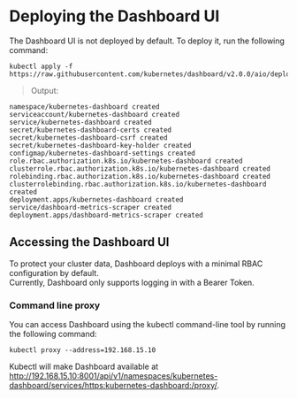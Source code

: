# Deploying the Dashboard UI

The Dashboard UI is not deployed by default. To deploy it, run the following command:

    kubectl apply -f https://raw.githubusercontent.com/kubernetes/dashboard/v2.0.0/aio/deploy/recommended.yaml
    
> Output:

    namespace/kubernetes-dashboard created
    serviceaccount/kubernetes-dashboard created
    service/kubernetes-dashboard created
    secret/kubernetes-dashboard-certs created
    secret/kubernetes-dashboard-csrf created
    secret/kubernetes-dashboard-key-holder created
    configmap/kubernetes-dashboard-settings created
    role.rbac.authorization.k8s.io/kubernetes-dashboard created
    clusterrole.rbac.authorization.k8s.io/kubernetes-dashboard created
    rolebinding.rbac.authorization.k8s.io/kubernetes-dashboard created
    clusterrolebinding.rbac.authorization.k8s.io/kubernetes-dashboard created
    deployment.apps/kubernetes-dashboard created
    service/dashboard-metrics-scraper created
    deployment.apps/dashboard-metrics-scraper created
    
## Accessing the Dashboard UI 
To protect your cluster data, Dashboard deploys with a minimal RBAC configuration by default.  
Currently, Dashboard only supports logging in with a Bearer Token.

### Command line proxy
You can access Dashboard using the kubectl command-line tool by running the following command:

    kubectl proxy --address=192.168.15.10
    
Kubectl will make Dashboard available at http://192.168.15.10:8001/api/v1/namespaces/kubernetes-dashboard/services/https:kubernetes-dashboard:/proxy/.
